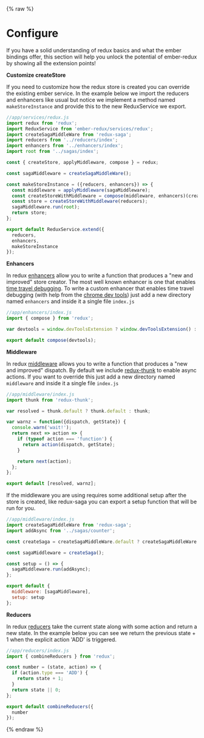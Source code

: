 {% raw %}

# Configure

If you have a solid understanding of redux basics and what the ember bindings offer, this section will help you unlock the potential of ember-redux by showing all the extension points!

**Customize createStore**

If you need to customize how the redux store is created you can override the existing ember service. In the example below we import the reducers and enhancers like usual but notice we implement a method named `makeStoreInstance` and provide this to the new ReduxService we export.

```js
//app/services/redux.js
import redux from 'redux';
import ReduxService from 'ember-redux/services/redux';
import createSagaMiddleWare from 'redux-saga';
import reducers from '../reducers/index';
import enhancers from '../enhancers/index';
import root from '../sagas/index';

const { createStore, applyMiddleware, compose } = redux;

const sagaMiddleware = createSagaMiddleWare();

const makeStoreInstance = ({reducers, enhancers}) => {
  const middleware = applyMiddleware(sagaMiddleware);
  const createStoreWithMiddleware = compose(middleware, enhancers)(createStore);
  const store = createStoreWithMiddleware(reducers);
  sagaMiddleware.run(root);
  return store;
};

export default ReduxService.extend({
  reducers,
  enhancers,
  makeStoreInstance
});
```

**Enhancers**

In redux [enhancers][] allow you to write a function that produces a "new and improved" store creator. The most well known enhancer is one that enables [time travel debugging][]. To write a custom enhancer that enables time travel debugging (with help from the [chrome dev tools][]) just add a new directory named `enhancers` and inside it a single file `index.js`

```js
//app/enhancers/index.js
import { compose } from 'redux';

var devtools = window.devToolsExtension ? window.devToolsExtension() : f => f;

export default compose(devtools);
```

**Middleware**

In redux [middleware][] allows you to write a function that produces a "new and improved" dispatch. By default we include [redux-thunk][] to enable async actions. If you want to override this just add a new directory named `middleware` and inside it a single file `index.js`

```js
//app/middleware/index.js
import thunk from 'redux-thunk';

var resolved = thunk.default ? thunk.default : thunk;

var warnz = function({dispatch, getState}) {
  console.warn('wait!');
  return next => action => {
    if (typeof action === 'function') {
      return action(dispatch, getState);
    }

    return next(action);
  };
};

export default [resolved, warnz];
```

If the middleware you are using requires some additional setup after the store is created, like redux-saga you can export a setup function that will be run for you.

```js
//app/middleware/index.js
import createSagaMiddleWare from 'redux-saga';
import addAsync from '../sagas/counter';

const createSaga = createSagaMiddleWare.default ? createSagaMiddleWare.default : createSagaMiddleWare;

const sagaMiddleware = createSaga();

const setup = () => {
  sagaMiddleware.run(addAsync);
};

export default {
  middleware: [sagaMiddleware],
  setup: setup
};
```

**Reducers**

In redux [reducers][] take the current state along with some action and return a new state. In the example below you can see we return the previous state + 1 when the explicit action 'ADD' is triggered.

```js
//app/reducers/index.js
import { combineReducers } from 'redux';

const number = (state, action) => {
  if (action.type === 'ADD') {
    return state + 1;
  }
  return state || 0;
};

export default combineReducers({
  number
});
```

[chrome dev tools]: https://chrome.google.com/webstore/detail/redux-devtools/lmhkpmbekcpmknklioeibfkpmmfibljd?hl=en
[time travel debugging]: https://www.youtube.com/watch?v=xsSnOQynTHs
[enhancers]: https://github.com/reactjs/redux/blob/master/docs/Glossary.md#store-enhancer
[middleware]: https://github.com/reactjs/redux/blob/master/docs/Glossary.md#middleware
[reducers]: https://github.com/reactjs/redux/blob/master/docs/Glossary.md#reducer
[redux-thunk]: https://github.com/gaearon/redux-thunk

{% endraw %}

